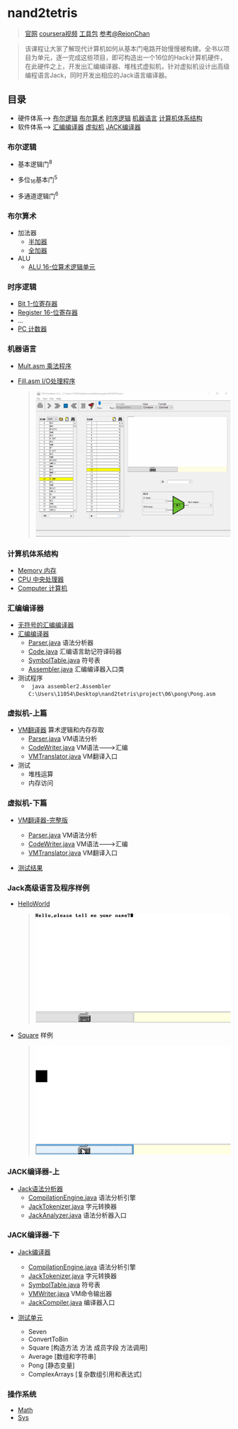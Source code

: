 # nand2tetris

> [官网](https://www.nand2tetris.org/ "") [coursera视频](https://www.coursera.org/learn/build-a-computer "") [工具包](https://www.nand2tetris.org/software "") [参考@ReionChan](https://reionchan.github.io/2016/05/28/nand2tetris-zh_CN/ "")

> 该课程让大家了解现代计算机如何从基本门电路开始慢慢被构建。全书以项目为单元，逐一完成这些项目，即可构造出一个16位的Hack计算机硬件，在此硬件之上，开发出汇编编译器、堆栈式虚拟机，针对虚拟机设计出高级编程语言Jack，同时开发出相应的Jack语言编译器。

## 目录

* 硬件体系--> [布尔逻辑](#布尔逻辑) [布尔算术](#布尔算术) [时序逻辑](#时序逻辑) [机器语言](#机器语言) [计算机体系结构](#计算机体系结构)
* 软件体系--> [汇编编译器](#汇编编译器) [虚拟机](#虚拟机-上篇) [JACK编译器](#JACK编译器-上)

### 布尔逻辑

* 基本逻辑门<sup>8</sup>

* 多位<sub>16</sub>基本门<sup>5</sup>

* 多通道逻辑门<sup>6</sup>

### 布尔算术

* 加法器
    * [半加器](./project/02/HalfAdder.hdl "")
    * [全加器](./project/02/FullAdder.hdl "")
* ALU
    * [ALU 16-位算术逻辑单元](./project/02/ALU.hdl "")

### 时序逻辑

* [Bit 1-位寄存器](./project/03/a/Bit.hdl "DFF一个周期的延迟?")
* [Register 16-位寄存器](./project/03/a/Register.hdl "")
* ...
* [PC 计数器](./project/03/a/PC.hdl )

### 机器语言
* [Mult.asm 乘法程序](./project/04/mult/mult.asm)
* [Fill.asm I/O处理程序](./project/04/fill/Fill.asm)

    > ![](./project/04/fill/Fill_Screen.gif "[按键内存区域]数值随着按键的起落即时变化.理解键盘输入是怎么回事.")

### 计算机体系结构

* [Memory 内存](./project/05/Memory.hdl)
* [CPU 中央处理器](./project/05/CPU.hdl)
* [Computer 计算机](./project/05/Computer.hdl)

### 汇编编译器

* [无符号的汇编编译器](./project/06/assembler/src/assembler/)
* [汇编编译器](./project/06/assembler/src/assembler2/)
    * [Parser.java](./project/06/assembler/src/assembler2/Parser.java "分词,添加符号表") 语法分析器
    * [Code.java](./project/06/assembler/src/assembler2/Code.java "助记符字典") 汇编语言助记符译码器
    * [SymbolTable.java](./project/06/assembler/src/assembler2/SymbolTable.java "自定义字典") 符号表
    * [Assembler.java](./project/06/assembler/src/assembler2/Assembler.java "主控逻辑") 汇编编译器入口类
* 测试程序
    * ``` java assembler2.Assembler C:\Users\11054\Desktop\nand2tetris\project\06\pong\Pong.asm```

### 虚拟机-上篇

* [VM翻译器](./project/07/VMtranslator/src/vmtranslator2/) 算术逻辑和内存存取
    * [Parser.java](./project/07/VMtranslator/src/vmtranslator2/Parser.java) VM语法分析
    * [CodeWriter.java](./project/07/VMtranslator/src/vmtranslator2/CodeWriter.java ) VM语法--->汇编
    * [VMTranslator.java](./project/07/VMtranslator/src/vmtranslator2/VMTranslator.java) VM翻译入口
* 测试
    * 堆栈运算
    * 内存访问

### 虚拟机-下篇

* [VM翻译器-完整版](./project/08/VMtranslator/src/vmtranslator/)
    * [Parser.java](./project/08/VMtranslator/src/vmtranslator/Parser.java) VM语法分析
    * [CodeWriter.java](./project/08/VMtranslator/src/vmtranslator/CodeWriter.java ) VM语法--->汇编
    * [VMTranslator.java](./project/08/VMtranslator/src/vmtranslator/VMTranslator.java) VM翻译入口

* [测试结果](./project/08/)

### Jack高级语言及程序样例

* [HelloWorld](./project/09/HelloWorld/)

   > ![](./project/09/HelloWorld/Hello,Jack_Hack_World.gif)

* [Square](./project/09/Square/) 样例

   > ![](./project/09/Square/Square.gif)

### JACK编译器-上

* [Jack语法分析器](./project/10/JackCompiler/src "几乎没有语法纠错")
    * [CompilationEngine.java](./project/10/JackCompiler/src/jackcompiler/CompilationEngine.java "机械操作") 语法分析引擎 
    * [JackTokenizer.java](./project/10/JackCompiler/src/jackcompiler/JackTokenizer.java "提取字符,尤其是粘在一块的") 字元转换器
    * [JackAnalyzer.java](./project/10/JackCompiler/src/jackcompiler/JackAnalyzer.java ) 语法分析器入口

### JACK编译器-下

* [Jack编译器](./project/11/JackCompiler/src/jackcompiler/)
    * [CompilationEngine.java](./project/11/JackCompiler/src/jackcompiler/CompilationEngine.java) 语法分析引擎
    * [JackTokenizer.java](./project/11/JackCompiler/src/jackcompiler/JackTokenizer.java) 字元转换器
    * [SymbolTable.java](./project/11/JackCompiler/src/jackcompiler/SymbolTable.java) 符号表
    * [VMWriter.java](./project/11/JackCompiler/src/jackcompiler/VMWriter.java) VM命令输出器
    * [JackCompiler.java](./project/11/JackCompiler/src/jackcompiler/JackCompiler.java) 编译器入口

* [测试单元](./project/11/)
    * Seven 
    * ConvertToBin 
    * Square [构造方法 方法 成员字段 方法调用]
    * Average [数组和字符串]
    * Pong [静态变量]
    * ComplexArrays [复杂数组引用和表达式]

### 操作系统
* [Math](./project/12/Math.jack)
* [Sys](./project/12/Sys.jack)

